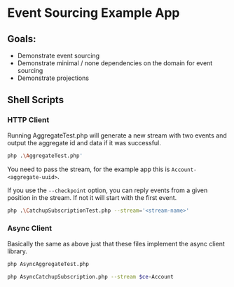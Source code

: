 # Event Sourcing Example App

## Goals:

 * Demonstrate event sourcing
 * Demonstrate minimal / none dependencies on the domain for event sourcing
 * Demonstrate projections

## Shell Scripts

### HTTP Client

Running AggregateTest.php will generate a new stream with two events and output the aggregate id and data if it was successful.

```sh
php .\AggregateTest.php'
```

You need to pass the stream, for the example app this is `Account-<aggregate-uuid>`.

If you use the `--checkpoint` option, you can reply events from a given position in the stream. If not it will start with the first event.

```sh
php .\CatchupSubscriptionTest.php --stream='<stream-name>'
```

### Async Client

Basically the same as above just that these files implement the async client library.

```sh
php AsyncAggregateTest.php
```

```sh
php AsyncCatchupSubscription.php --stream $ce-Account
```
